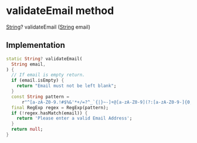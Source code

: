 


# validateEmail method








[String](https://api.flutter.dev/flutter/dart-core/String-class.html)? validateEmail
([String](https://api.flutter.dev/flutter/dart-core/String-class.html) email)








## Implementation

```dart
static String? validateEmail(
  String email,
) {
  // If email is empty return.
  if (email.isEmpty) {
    return "Email must not be left blank";
  }
  const String pattern =
      r"^[a-zA-Z0-9.!#$%&'*+/=?^_`{|}~-]+@[a-zA-Z0-9](?:[a-zA-Z0-9-]{0,253}[a-zA-Z0-9])?(?:\.[a-zA-Z0-9](?:[a-zA-Z0-9-]{0,253}[a-zA-Z0-9])?)*$";
  final RegExp regex = RegExp(pattern);
  if (!regex.hasMatch(email)) {
    return 'Please enter a valid Email Address';
  }
  return null;
}
```







